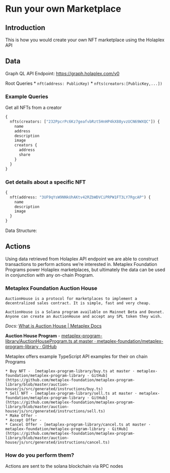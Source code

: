 # Run your own Marketplace

## Introduction

This is how you would create your own NFT marketplace using the Holaplex API

## Data 
Graph QL API Endpoint: https://graph.holaplex.com/v0

Root Queries
	* `nft(address: PublicKey)`
	* `nfts(creators:[PublicKey,...])`

### Example Queries
Get all NFTs from a creator
```graphql
{
  nfts(creators: ["232PpcrPc6Kz7geafvbRzt5HnHP4kX88yvzUCN69WXQC"]) {
    name
    address
    description
    image
    creators {
      address
      share
    }
  }
}
```

### Get details about a specific NFT

```graphql
{
  nft(address: "3UF9qYsW9NNkUhAKtv42RZbWDVCiPRPW1FT3LY7RgcAP") {
    name
    description
    image
  }
}

```


Data Structure:
	

## Actions 
Using data retrieved from Holaplex API endpoint we are able to construct transactions to perform actions we’re interested in. Metaplex Foundation Programs power Holaplex marketplaces, but ultimately the data can be used in conjunction with any on-chain Program. 

### Metaplex Foundation Auction House

```
AuctionHouse is a protocol for marketplaces to implement a decentralized sales contract. It is simple, fast and very cheap. 

AuctionHouse is a Solana program available on Mainnet Beta and Devnet. Anyone can create an AuctionHouse and accept any SPL token they wish.
```
 
*Docs:* [What is Auction House | Metaplex Docs](https://docs.metaplex.com/auction-house/definition)


**Auction House Program** - [metaplex-program-library/AuctionHouseProgram.ts at master · metaplex-foundation/metaplex-program-library · GitHub](https://github.com/metaplex-foundation/metaplex-program-library/blob/master/auction-house/js/src/AuctionHouseProgram.ts)

Metaplex offers example TypeScript API examples for their on chain Programs 

	* Buy NFT -  [metaplex-program-library/buy.ts at master · metaplex-foundation/metaplex-program-library · GitHub](https://github.com/metaplex-foundation/metaplex-program-library/blob/master/auction-house/js/src/generated/instructions/buy.ts)
	* Sell NFT - [metaplex-program-library/sell.ts at master · metaplex-foundation/metaplex-program-library · GitHub](https://github.com/metaplex-foundation/metaplex-program-library/blob/master/auction-house/js/src/generated/instructions/sell.ts)
	* Make Offer - 
	* Accept Offer - 
	* Cancel Offer - [metaplex-program-library/cancel.ts at master · metaplex-foundation/metaplex-program-library · GitHub](https://github.com/metaplex-foundation/metaplex-program-library/blob/master/auction-house/js/src/generated/instructions/cancel.ts)

### How do you perform them?
Actions are sent to the solana blockchain via RPC nodes